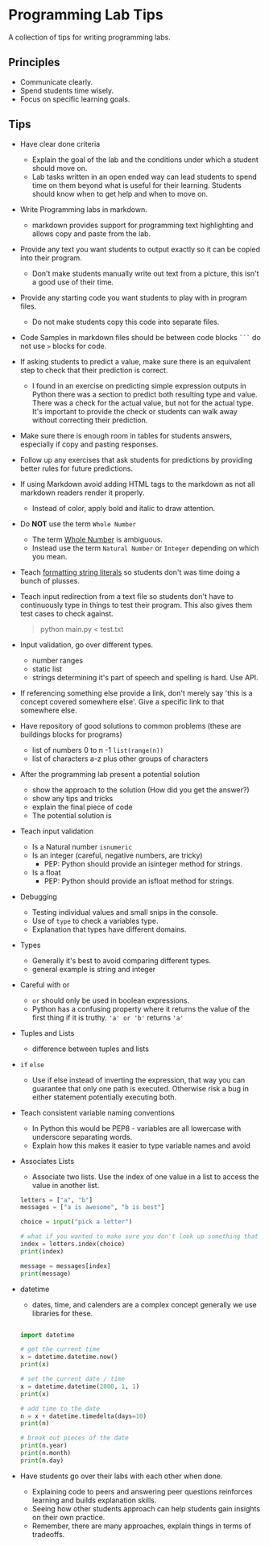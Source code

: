 # Programming Lab Tips

A collection of tips for writing programming labs.

## Principles

- Communicate clearly.
- Spend students time wisely.
- Focus on specific learning goals.

## Tips

- Have clear done criteria
    - Explain the goal of the lab and the conditions under which a student should move on.
    - Lab tasks written in an open ended way can lead students to spend time on them beyond what is useful for their learning. Students should know when to get help and when to move on.

- Write Programming labs in markdown.
    - markdown provides support for programming text highlighting and allows copy and paste from the lab.

- Provide any text you want students to output exactly so it can be copied into their program.
    - Don't make students manually write out text from a picture, this isn't a good use of their time.

- Provide any starting code you want students to play with in program files.
    - Do not make students copy this code into separate files.

- Code Samples in markdown files should be between code blocks ` ``` ` do not use `>` blocks for code.

- If asking students to predict a value, make sure there is an equivalent step to check that their prediction is correct.
    - I found in an exercise on predicting simple expression outputs in Python there was a section to predict both resulting type and value. There was a check for the actual value, but not for the actual type. It's important to provide the check or students can walk away without correcting their prediction.

- Make sure there is enough room in tables for students answers, especially if copy and pasting responses.

- Follow up any exercises that ask students for predictions by providing better rules for future predictions.

- If using Markdown avoid adding HTML tags to the markdown as not all markdown readers render it properly.
    - Instead of color, apply bold and italic to draw attention.

- Do __NOT__ use the term `Whole Number`
    - The term [Whole Number](https://en.wikipedia.org/wiki/Whole_number) is ambiguous.
    - Instead use the term `Natural Number` or `Integer` depending on which you mean.

- Teach [formatting string literals](https://docs.python.org/3/tutorial/inputoutput.html#formatted-string-literals) so students don't was time doing a bunch of plusses.

- Teach input redirection from a text file so students don't have to continuously type in things to test their program. This also gives them test cases to check against.
    > python main.py < test.txt

- Input validation, go over different types.
    - number ranges
    - static list
    - strings determining it's part of speech and spelling is hard. Use API.

- If referencing something else provide a link, don't merely say 'this is a concept covered somewhere else'. Give a specific link to that somewhere else.

- Have repository of good solutions to common problems (these are buildings blocks for programs)
    - list of numbers 0 to n -1 `list(range(n))`
    - list of characters a-z plus other groups of characters

- After the programming lab present a potential solution
    - show the approach to the solution (How did you get the answer?)
    - show any tips and tricks
    - explain the final piece of code
    - The potential solution is

- Teach input validation
    - Is a Natural number `isnumeric`
    - Is an integer (careful, negative numbers, are tricky)
        - PEP: Python should provide an isinteger method for strings.
    - Is a float
        - PEP: Python should provide an isfloat method for strings.

- Debugging
    - Testing individual values and small snips in the console.
    - Use of `type` to check a variables type.
    - Explanation that types have different domains.

- Types
    - Generally it's best to avoid comparing different types.
    - general example is string and integer

- Careful with or
    - `or` should only be used in boolean expressions.
    - Python has a confusing property where it returns the value of the first thing if it is truthy. `'a' or 'b'` returns `'a'`

- Tuples and Lists
    - difference between tuples and lists

- `if` `else`
    - Use if else instead of inverting the expression, that way you can guarantee that only one path is executed. Otherwise risk a bug in either statement potentially executing both.

- Teach consistent variable naming conventions
    - In Python this would be PEP8 - variables are all lowercase with underscore separating words.
    - Explain how this makes it easier to type variable names and avoid

- Associates Lists
    - Associate two lists. Use the index of one value in a list to access the value in another list.

    ```python
    letters = ["a", "b"]
    messages = ["a is awesome", "b is best"]

    choice = input("pick a letter")

    # what if you wanted to make sure you don't look up something that doesn't exist?
    index = letters.index(choice)
    print(index)

    message = messages[index]
    print(message)
    ```

- datetime
    - dates, time, and calenders are a complex concept generally we use libraries for these.

    ```python

    import datetime

    # get the current time
    x = datetime.datetime.now()
    print(x)

    # set the current date / time
    x = datetime.datetime(2000, 1, 1)
    print(x)

    # add time to the date
    n = x + datetime.timedelta(days=10)
    print(n)

    # break out pieces of the date
    print(n.year)
    print(n.month)
    print(n.day)
    ```

- Have students go over their labs with each other when done.
    - Explaining code to peers and answering peer questions reinforces learning and builds explanation skills.
    - Seeing how other students approach can help students gain insights on their own practice.
    - Remember, there are many approaches, explain things in terms of tradeoffs.
